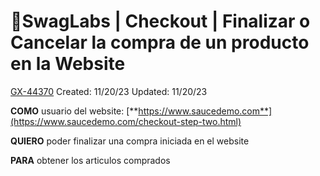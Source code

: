 # 📖SwagLabs | Checkout | Finalizar o Cancelar la compra de un producto en la Website

[GX-44370](https://upexgalaxy30.atlassian.net/browse/GX-44370) Created: 11/20/23 Updated: 11/20/23

**COMO** usuario del website: [**https://www.saucedemo.com**](https://www.saucedemo.com/checkout-step-two.html)

**QUIERO** poder finalizar una compra iniciada en el website

**PARA** obtener los articulos comprados